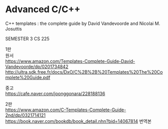 # Advanced C/C++
C++ templates : the complete guide
by David Vandevoorde and Nicolai M. Josuttis

SEMESTER 3
CS 225

1판<br>
원서<br>
https://www.amazon.com/Templates-Complete-Guide-David-Vandevoorde/dp/0201734842<br>
http://ultra.sdk.free.fr/docs/DxO/C%2B%2B%20Templates%20The%20Complete%20Guide.pdf

중고<br>
https://cafe.naver.com/joonggonara/228188136

2판<br>
https://www.amazon.com/C-Templates-Complete-Guide-2nd/dp/0321714121<br>
https://book.naver.com/bookdb/book_detail.nhn?bid=14067814 번역본
